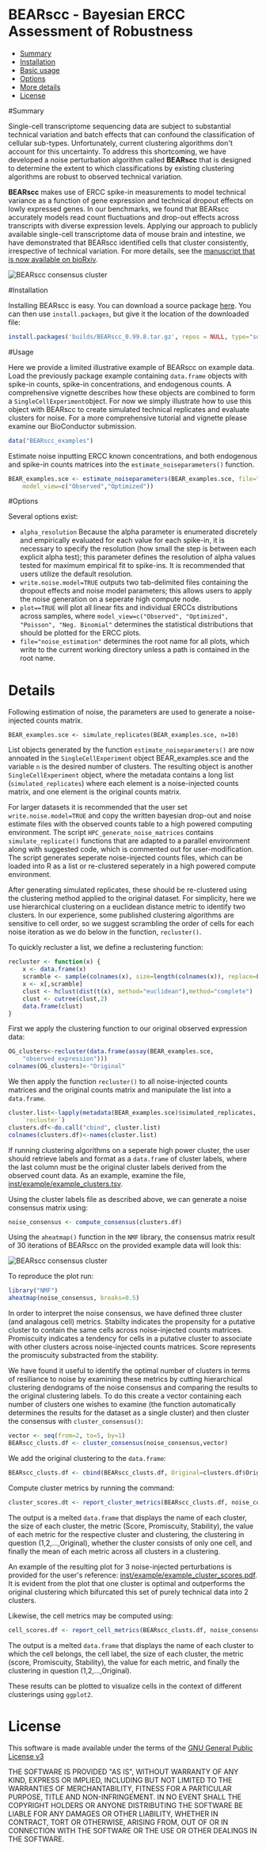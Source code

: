 BEARscc - Bayesian ERCC Assessment of Robustness  
================================================

- [Summary](#markdown-header-summary)
- [Installation](#markdown-header-installation)
- [Basic usage](#markdown-header-usage)
- [Options](#markdown-header-options)
- [More details](#markdown-header-details)
- [License](#markdown-header-license)

#Summary

Single-cell transcriptome sequencing data are subject to substantial technical variation and batch effects that can confound the classification of cellular sub-types. Unfortunately, current clustering algorithms don't account for this uncertainty. To address this shortcoming, we have developed a noise perturbation algorithm called **BEARscc** that is designed to determine the extent to which classifications by existing clustering algorithms are robust to observed technical variation.

**BEARscc** makes use of ERCC spike-in measurements to model technical variance as a function of gene expression and technical dropout effects on lowly expressed genes. In our benchmarks, we found that BEARscc accurately models read count fluctuations and drop-out effects across transcripts with diverse expression levels. Applying our approach to publicly available single-cell transcriptome data of mouse brain and intestine, we have demonstrated that BEARscc identified cells that cluster consistently, irrespective of technical variation. For more details, see the [manuscript that is now available on bioRxiv](http://biorxiv.org/content/early/2017/03/21/118919).

![BEARscc consensus cluster](inst/example/figure3.png)

#Installation

Installing BEARscc is easy. You can download a source package [here](https://bitbucket.org/bsblabludwig/bearscc/src/cb3292b74cfa67d70ef01d5c83a59323b945efec/builds/BEARscc_0.99.8.tar.gz). You can then use `install.packages`, but give it the location of the downloaded file:

```R
install.packages('builds/BEARscc_0.99.8.tar.gz', repos = NULL, type="source")
```

#Usage

Here we provide a limited illustrative example of BEARscc on example data. Load the previously package example containing `data.frame` objects with spike-in counts, spike-in concentrations, and endogenous counts. A 
comprehensive vignette describes how these objects are combined to form a `SingleCellExperiment`object. For
now we simply illustrate how to use this object with BEARscc to create simulated technical replicates and
evaluate clusters for noise. For a more comprehensive tutorial and vignette please examine our BioConductor
submission. 

```R
data("BEARscc_examples")
```

Estimate noise inputting ERCC known concentrations, and both endogenous and spike-in counts matrices into the `estimate_noiseparameters()` function.

```R
BEAR_examples.sce <- estimate_noiseparameters(BEAR_examples.sce, file="noise_estimation",
    model_view=c("Observed","Optimized"))
```

#Options

Several options exist:

- `alpha_resolution` Because the alpha parameter is enumerated discretely and empirically evaluated for each value for each spike-in, it is necessary to specify the resolution (how small the step is between each explicit alpha test); this parameter defines the resolution of alpha values tested for maximum empirical fit to spike-ins. It is recommended that users utilize the default resolution.
- `write.noise.model=TRUE` outputs two tab-delimited files containing the dropout effects and noise model parameters; this allows users to apply the noise generation on a seperate high compute node. 
- `plot==TRUE` will plot all linear fits and individual ERCCs distributions across samples, where `model_view=c("Observed", "Optimized", "Poisson", "Neg. Binomial"` determines the statistical distributions that should be plotted for the ERCC plots.
- `file="noise_estimation"` determines the root name for all plots, which write to the current working directory unless a path is contained in the root name. 

# Details

Following estimation of noise, the parameters are used to generate a noise-injected counts matrix.

    BEAR_examples.sce <- simulate_replicates(BEAR_examples.sce, n=10)

List objects generated by the function `estimate_noiseparameters()` are now annoated in the `SingleCellExperiment` object BEAR_examples.sce and the variable `n` is the desired number of clusters. The resulting object is another `SingleCellExperiment` object, where the metadata contains a long list (`simulated_replicates`) where each element is a noise-injected counts matrix, and one element is the original counts matrix. 

For larger datasets it is recommended that the user set `write.noise.model=TRUE` and copy the written bayesian drop-out and noise estimate files with the observed counts table to a high powered computing environment.
The script `HPC_generate_noise_matrices` contains `simulate_replicate()` functions that are adapted to a parallel environment along with suggested code, which is commented out for user-modification. The script generates seperate noise-injected counts files, which can be loaded into R as a list or re-clustered seperately in a high powered compute environment. 

After generating simulated replicates, these should be re-clustered using the clustering method applied to the original dataset. For simplicity, here we use hierarchical clustering on a euclidean distance metric to identify two clusters. In our experience, some published clustering algorithms are sensitive to cell order, so we suggest scrambling the order of cells for each noise iteration as we do below in the function, `recluster()`.  

To quickly recluster a list, we define a reclustering function:

```R
recluster <- function(x) {
    x <- data.frame(x)
    scramble <- sample(colnames(x), size=length(colnames(x)), replace=FALSE)
    x <- x[,scramble]
    clust <- hclust(dist(t(x), method="euclidean"),method="complete")
    clust <- cutree(clust,2)
    data.frame(clust)
}
``` 
First we apply the clustering function to our original observed expression data:

```R
OG_clusters<-recluster(data.frame(assay(BEAR_examples.sce, 
    "observed_expression")))
colnames(OG_clusters)<-"Original"
```

We then apply the function `recluster()` to all noise-injected counts matrices and the original counts matrix and manipulate the list into a `data.frame`. 

```R
cluster.list<-lapply(metadata(BEAR_examples.sce)$simulated_replicates, 
    `recluster`)
clusters.df<-do.call("cbind", cluster.list)
colnames(clusters.df)<-names(cluster.list)
```

If running clustering algorithms on a seperate high power cluster, the user should retrieve labels and format as a `data.frame` of cluster labels, where the last column must be the original cluster labels derived from the observed count data. As an example, examine the file, [inst/example/example_clusters.tsv](inst/example/example_clusters.tsv).

Using the cluster labels file as described above, we can generate a noise consensus matrix using: 

```R
noise_consensus <- compute_consensus(clusters.df)
```

Using the `aheatmap()` function in the `NMF` library, the consensus matrix result of 30 iterations of BEARscc on the provided example data will look this:

![BEARscc consensus cluster](inst/example/example_30iterations_consensus_matrix_heatmap.png)

To reproduce the plot run:
```R
library("NMF")
aheatmap(noise_consensus, breaks=0.5)
```

In order to interpret the noise consensus, we have defined three cluster (and analagous cell) metrics. Stabilty indicates the propensity for a putative cluster to contain the same cells across noise-injected counts matrices. Promiscuity indicates a tendency for cells in a putative cluster to associate with other clusters across noise-injected counts matrices. Score represents the promiscuity substracted from the stability. 

We have found it useful to identify the optimal number of clusters in terms of resiliance to noise by examining these metrics by cutting hierarchical clustering dendograms of the noise consensus and comparing the results to the original clustering labels. To do this create a vector containing each number of clusters one wishes to examine (the function automatically determines the results for the dataset as a single cluster) and then cluster the consensus with `cluster_consensus()`:

```R
vector <- seq(from=2, to=5, by=1)
BEARscc_clusts.df <- cluster_consensus(noise_consensus,vector)
```

We add the original clustering to the `data.frame`:

```R
BEARscc_clusts.df <- cbind(BEARscc_clusts.df, Original=clusters.df$Original_counts)
```

Compute cluster metrics by running the command:

```R
cluster_scores.dt <- report_cluster_metrics(BEARscc_clusts.df, noise_consensus, plot=TRUE, file="example")
```

The output is a melted `data.frame` that displays the name of each cluster, the size of each cluster, the metric (Score, Promiscuity, Stability), the value of each metric for the respective cluster and clustering, the clustering in question (1,2,...,Original), whether the cluster consists of only one cell, and finally the mean of each metric across all clusters in a clustering.  

An example of the resulting plot for 3 noise-injected perturbations is provided for the user's reference: [inst/example/example_cluster_scores.pdf](inst/example/example_cluster_scores.pdf). It is evident from the plot that one cluster is optimal and outperforms the original clustering which bifurcated this set of purely technical data into 2 clusters.

Likewise, the cell metrics may be computed using:

```R
cell_scores.df <- report_cell_metrics(BEARscc_clusts.df, noise_consensus)
```

The output is a melted `data.frame` that displays the name of each cluster to which the cell belongs, the cell label, the size of each cluster, the metric (score, Promiscuity, Stability), the value for each metric, and finally the clustering in question (1,2,...,Original).

These results can be plotted to visualize cells in the context of different clusterings using `ggplot2`.

# License

 This software is made available under the terms of the [GNU General Public License v3](http://www.gnu.org/licenses/gpl-3.0.html)

THE SOFTWARE IS PROVIDED "AS IS", WITHOUT WARRANTY OF ANY KIND, EXPRESS OR IMPLIED, INCLUDING BUT NOT LIMITED TO THE WARRANTIES OF MERCHANTABILITY, FITNESS FOR A PARTICULAR PURPOSE, TITLE AND NON-INFRINGEMENT. IN NO EVENT SHALL THE COPYRIGHT HOLDERS OR ANYONE DISTRIBUTING THE SOFTWARE BE LIABLE FOR ANY DAMAGES OR OTHER LIABILITY, WHETHER IN CONTRACT, TORT OR OTHERWISE, ARISING FROM, OUT OF OR IN CONNECTION WITH THE SOFTWARE OR THE USE OR OTHER DEALINGS IN THE SOFTWARE.
